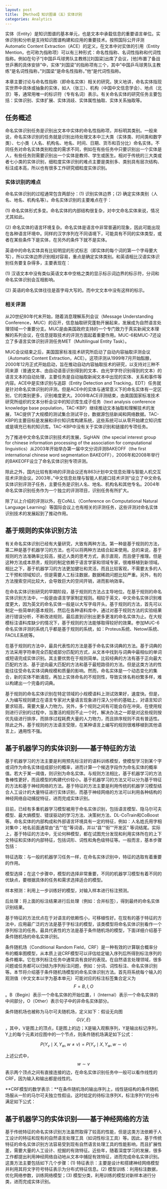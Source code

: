 ```yaml
---
layout: post
title: 【Method】知识图谱（五）实体识别
categories: Analytics
---
```


实体（Entity）是知识图谱的基本单元，也是文本中承载信息的重要语言单位。实体识别和分析是支持知识图谱构建和应用的重要技术。按照国际公开评测Automatic Content Extraction（ACE）的定义，在文本中对实体的引用（Entity Mention，也可称为指称项）可以有三种形式：命名性指称、名词性指称和代词性指称。例如在句子“[中国乒乓球男队主教练][刘国梁]出席了会议，[他]布置了备战世乒赛的具体安排”中，实体“刘国梁”的指称项有三个，其中”中国乒乓球男队主教练“是名词性指称，”刘国梁“是命名性指称，”他“是代词性指称。

本章主要讨论与命名性指称（即命名实体）相关的研究。狭义地讲，命名实体指现实世界中具体或抽象的实体，如人（张三）、机构（中国中文信息学会）、地点（北京）等，通常用唯一的标识符（专有名词）表示。有关命名实体的研究任务主要包括：实体识别、实体扩展、实体消歧、实体属性抽取、实体关系抽取等。


## 任务概述

命名实体识别任务是识别出文本中实体的命名性指称项，并标明其类别。一般来说，命名实体识别的任务就是识别出待处理文本中三大类（实体类、时间类和数字类）、七小类（人名、机构名、地名、时间、日期、货币和百分比）命名实体。不同任务对命名实体类别粒度的需求不同，例如在有些任务中只要识别出一个实体是人，有些任务则需要识别出一个实体是教师、学生或医生。相对于传统的三大类或者七小类的实体识别，细粒度实体识别的难点主要是类别多、类别具有层次结构、标注成本高，所以也有很多工作研究细粒度实体识别。

### 实体识别的难点

命名实体识别的过程通常包含两部分：(1) 识别实体边界；(2) 确定实体类别（人名、地名、机构名等）。命名实体识别的主要难点在于：

(1) 命名实体形式多变。命名实体的内部结构很复杂，对中文命名实体来说，情况尤其如此。

(2) 命名实体的语言环境复杂。命名实体是语言中非常普遍的现象，因此可能出现在各种语言环境中。同样的汉字序列在不同语境下，可能具有不同的实体类型，或者在某些条件下是实体，在另外的条件下就不是实体。

英语中的命名实体具有比较明显的形式标志（即实体的每个词的第一个字母要大写），所以实体边界识别相对容易，重点是确定实体类别。和英语相比汉语实体识别任务要复杂得多，主要表现在：

(1) 汉语文本中没有类似英语文本中空格之类的显示标示词边界的标示符，分词和命名实体识别会互相影响。

(2) 英语的命名实体往往是首字母大写的。而中文文本中没有这样的标示。

### 相关评测

从20世纪80年代末开始，随着消息理解系列会议（Message Understanding Conference，MUC）的召开，信息抽取研究蓬勃开展起来，发展成为自然语言处理领域一个重要分支。MUC是由美国政府支持的一个专门致力于真实新闻文本理解的系列会议，在信息提取技术的评测方面起着重要作用。MUC-6和MUC-7还设立了多语言实体识别评测任务MET（Multilingual Entity Task）。

MUC会议结束之后，美国国家标准技术研究所启动了自动内容抽取评测会议（Automatic Content Extraction，ACE）。这项评测从1999年7月开始酝酿，2000年12月正式开始启动，旨在推动自动内容抽取技术的研究，以支持对三种不同来源（普通文本、由自动语音识别得到的文本、由光学字符识别得到的文本）的语言文本的自动处理，主要任务是自动抽取新闻文本中出现的实体、关系和事件等内容。ACE中是实体识别与追踪（Entity Detection and Tracking，EDT）任务就是针对命名实体识别的评测。但是ACE中的实体与通常意义下的命名实体有一定区别，它的类别更多，识别难度更大。2009年ACE评测结束，由美国国家标准技术研究所组织的文本分析会议中的知识库生成子任务（text analysis conference knowledge base population，TAC-KBP）继续推动文本抽取和理解技术的发展，TAC提供了大规模的测试集合测试平台，数据源包括新闻和网络数据。TAC-KBP的主要目标是发展和评价知识库构建系统，这些系统可以从零开始建立知识库或是填充已有的知识库。TAC-KBP中没有关于实体识别和链接的专项任务。

为了推进中文命名实体识别技术的发展，SigHAN（the special interest group for chinese information processing of the association for computational linguistics）从2003年开始举办第一届中文分词评测BAKEOFF（the first international chinese word segmentation BAKEOFF），2006年和2008年举行的BAKEOFF设立了命名实体识别专项评测。

除此之外，国内比较有影响的评测会议还有863计划中文信息处理与智能人机交互技术评测会议。2003年，”中文信息处理与智能人机接口技术评测“设立了中文命名实体识别评测子任务，主要任务是识别人名、地名、机构名和其他专名。2004年命名实体识别任务作为一个独立的评测项目，识别任务有所扩大。

除了以上介绍的评测以外，在CoNLL（Conference on Computational Natural Language Learning）等国际会议上也有相关的评测任务，这些评测对命名实体识别技术的发展起到了推动作用。

## 基于规则的实体识别方法

有关命名实体识别已经有大量研究，大致有两种方法。第一种是基于规则的方法，第二种是基于机器学习的方法，也可以将两种方法结合起来使用。总的来说，基于规则的方法准确率比较高，接近人类的思考方式，表示直观，而且便于推理。但是这种方法成本昂贵，规则的制定依赖于语言学家和领域专家，很难移植到新领域。相比之下，基于机器学习的方法更加健壮和灵活，而且比较客观，不需要太多的人工干预和领域知识，但是需要人工标注数据，数据稀疏问题比较严重。另外，有的方法搜索空间比较大，会导致巨大的空间开销，进而影响效率。

在命名实体识别研究的早期阶段，基于规则的方法占主导地位。在基于规则的命名实体识别方法中，一般是由语言学家制定规则。相较于英文，中文命名实体识别难度更大，因为英文的命名实体一般是以大写字母开头。基于规则的方法，首先可以制定一些简单的基本规则，然后在各种语料库中，通过对基于规则方法的实验结果进行错误分析，不断改进规则，最后直到识别出更多更准的命名实体为止。在大规模标注语料库缺少的情况下，基于规则的方法能够取得较好的效果。参加MUC-6命名实体评测的系统几乎都是基于规则的系统，如：Proteus系统、Netowl系统、FACILE系统等。

在基于规则的方法中，最具代表性的方法是基于命名实体词典的方法。基于词典的方法采用字符串完全匹配或部分匹配的方式，从文本中找到与词典中最相似的单词或短语完成实体识别。其主要优势在于规则简单。比较经典的方法有基于正向最大匹配的方法、基于逆向最大匹配的方法和基于最短路径的方法。但是这类方法的性能往往受命名实体词典规模和质量的影响。然而，命名实体是一个动态变化的集合，新的实体不断涌现，再加上实体命名的不规则性，导致实体名称纷繁多样，难以构建出一个完备的词典。

基于规则的命名实体识别在特定领域的小规模语料上测试效果好，速度快。但是，人为编写规则建立在语言专家对大量语言现象进行深入分析的基础上，对语言知识要求较高，需要大量人力物力。另外，多个规则之间有可能会存在冲突。在使用规则进行识别的过程中，当激活的规则不止一个时，解决办法之一即是对这些规则按优先级进行排序，而排序过程耗费大量的人力物力，而且排序规则不具有普适性。除此之外，基于规则的方法语言受限，在某种语言上编写的规则很难移植到其他语言上，通用性不强。

## 基于机器学习的实体识别——基于特征的方法

基于机器学习的方法主要是利用预先标注好的语料训练模型，使模型学习到某个字或词作为命名实体组成部分的概率，进而计算一个候选字段作为命名实体的概率值。若大于某一阈值，则识别为命名实体。与规则方法相比，基于机器学习的方法鲁棒性更好，而且模型的构建代价较小。基于机器学习的方法又可以分为基于特征的方法和基于神经网络的方法。基于特征的方法主要是利用传统的机器学习模型结合人工设计的大量特征进行实体识别，而基于神经网络的方法可以利用各种结构的神经网络自动捕捉特征，进而完成实体识别。

目前，已经有多重机器学习模型被用于命名实体识别，包括语言模型、隐马尔可夫模型、最大熵模型、错误驱动的学习方法、决策树方法、DL-CoTrain和CoBoost等。命名实体的内部构成和外部语言环境具有一定的特征，例如：人名姓氏用字相对集中；地名前面通常由“去”“在”等词语，并以“县”“街”“开发区” 等词结尾。实际上，基于特征的方法中，无论何种模型，都在试图充分发现和利用实体所在的上下文特征和实体的内部特征，包括词形、词性和角色级特征等。一般而言，基本步骤包括：

特征选取：与一般的机器学习任务一样，在命名实体识别中，特征的选取有着重要的作用。

模型选择；在这个步骤中，模型的选择非常重要，不同的机器学习模型有着不同的优缺点，要根据具体的任务和需求选择适合的模型。

样本预测：利用上一步训练好的模型，对输入样本进行标注预测。

后处理：将上面的标注结果进行后处理（例如：合并标签），得到最终的命名实体识别结果。

基于特征的方法优点在于对语言的依赖性小，可移植性好。在现有的基于特征的方法中，应用最广泛的方法是基于字标注的模型，该类模型将命名实体识别看作一个序列标注的任务。最具代表性的方法是基于条件随机场的模型，下面详细介绍基于条件随机场的命名实体识别。

条件随机场（Conditional Random Field，CRF）是一种有效的计算联合概率分布的概率图模型，从本质上说CRF模型可以评估给定输入序列后所得到标注序列的条件概率。它在序列标注任务中通常具有良好的表现。在自然语言处理领域，很多问题或任务都可以归结为序列标注问题，例如：分词、词性标注、命名实体识别等。本节将介绍基于条件随机场模型的命名实体识别方法。首先将系统每个输入的观测值（中文文本以字为基本单元）可能对应的标注标签集合定义为$$F=B,I,O$$。B（Begin）表示一个命名实体的开始位置，I（Internal）表示一个命名实体的中间部分，O（Other）表示句子中的非命名实体部分。

条件随机场也被称为马尔可夫随机场，定义如下：假设无向图$$G(V,E)$$，其中，V是图上的顶点，E是图上的边；X是输入观察序列，Y是输出标记序列，Y上的每个元素对应图中的一个节点，则条件随机场满足如下公式：

$$P(Y_v \mid X, Y_w, w \neq v) = P(Y_v \mid X, Y_w, w \sim v)$$

上述公式中，$$w \sim v$$表示两个顶点之间有直接连接的边，在命名实体识别任务中一般可以看作线性的CRF，因为输入和输出都是线性的。

**CRF模型的数学表示：**在条件随机场的输出序列上，线性链结构的条件随机场服从一阶的马尔可夫独立性假设。这时给定的待标注序列X，标注序列Y的分布满足如下公式：

## 基于机器学习的实体识别——基于神经网络的方法

基于传统特征的命名实体识别方法虽然取得了较高的性能，但是这类方法依赖于人工设计的特征和现有的自然语言处理工具（如词性标注工具）等。因此，基于传统特征的命名实体识别方法容易受到现有自然语言处理工具的性能影响，而且扩展性差，需要大量的人工设计、挖掘的有效特征。近些年，随着深度学习的发展，很多工作都提出利用神经网络自动地从文本中捕捉有效特征，进而完成命名实体识别。这类方法主要包括如下几个步骤：(1) 特征表示：主要是设计和搭建神经网络模型并利用其将文字符号特征表示为分布式特征信息。(2) 模型训练：利用标注数据，优化网络参数，训练网络模型；(3) 模型分类，利用训练的模型对新样本进行分类，进而完成实体识别。